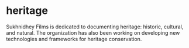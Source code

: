 # heritage
Sukhnidhey Films is dedicated to documenting heritage: historic, cultural, and natural. The organization has also been working on developing new technologies and frameworks for heritage conservation.
